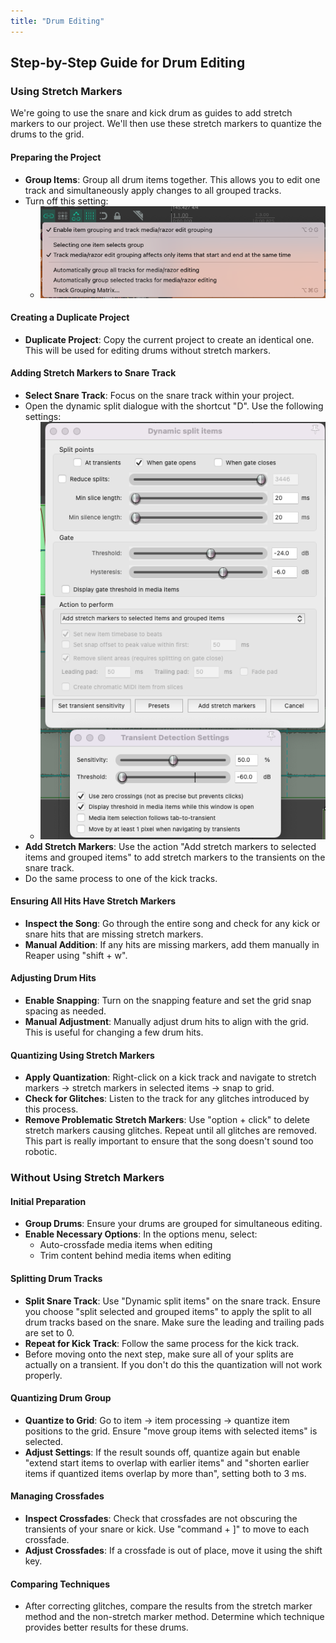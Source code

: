 ```yaml
---
title: "Drum Editing"
---
```


## Step-by-Step Guide for Drum Editing

### Using Stretch Markers

We're going to use the snare and kick drum as guides to add stretch markers to our project. We'll then use these stretch markers to quantize the drums to the grid.

#### Preparing the Project

- **Group Items**: Group all drum items together. This allows you to edit one track and simultaneously apply changes to all grouped tracks.
- Turn off this setting: 
  - ![](select-one-item.png)

#### Creating a Duplicate Project
- **Duplicate Project**: Copy the current project to create an identical one. This will be used for editing drums without stretch markers.

####  Adding Stretch Markers to Snare Track
- **Select Snare Track**: Focus on the snare track within your project.
- Open the dynamic split dialogue with the shortcut "D". Use the following settings: 
  - ![](adding-stretch.png)
- **Add Stretch Markers**: Use the action "Add stretch markers to selected items and grouped items" to add stretch markers to the transients on the snare track.
- Do the same process to one of the kick tracks. 

####  Ensuring All Hits Have Stretch Markers
- **Inspect the Song**: Go through the entire song and check for any kick or snare hits that are missing stretch markers.
- **Manual Addition**: If any hits are missing markers, add them manually in Reaper using "shift + w".

#### Adjusting Drum Hits
- **Enable Snapping**: Turn on the snapping feature and set the grid snap spacing as needed.
- **Manual Adjustment**: Manually adjust drum hits to align with the grid. This is useful for changing a few drum hits.

#### Quantizing Using Stretch Markers
- **Apply Quantization**: Right-click on a kick track and navigate to stretch markers -> stretch markers in selected items -> snap to grid.
- **Check for Glitches**: Listen to the track for any glitches introduced by this process.
- **Remove Problematic Stretch Markers**: Use "option + click" to delete stretch markers causing glitches. Repeat until all glitches are removed. This part is really important to ensure that the song doesn't sound too robotic.


### Without Using Stretch Markers

####  Initial Preparation
- **Group Drums**: Ensure your drums are grouped for simultaneous editing.
- **Enable Necessary Options**: In the options menu, select:
  - Auto-crossfade media items when editing
  - Trim content behind media items when editing

#### Splitting Drum Tracks
- **Split Snare Track**: Use "Dynamic split items" on the snare track. Ensure you choose "split selected and grouped items" to apply the split to all drum tracks based on the snare. Make sure the leading and trailing pads are set to 0.
- **Repeat for Kick Track**: Follow the same process for the kick track.
- Before moving onto the next step, make sure all of your splits are actually on a transient. If you don't do this the quantization will not work properly.

####  Quantizing Drum Group
- **Quantize to Grid**: Go to item -> item processing -> quantize item positions to the grid. Ensure "move group items with selected items" is selected.
- **Adjust Settings**: If the result sounds off, quantize again but enable "extend start items to overlap with earlier items" and "shorten earlier items if quantized items overlap by more than", setting both to 3 ms.

####  Managing Crossfades
- **Inspect Crossfades**: Check that crossfades are not obscuring the transients of your snare or kick. Use "command + ]" to move to each crossfade.
- **Adjust Crossfades**: If a crossfade is out of place, move it using the shift key.

####  Comparing Techniques
- After correcting glitches, compare the results from the stretch marker method and the non-stretch marker method. Determine which technique provides better results for these drums.

<!-- ## With stretch markers

We'll be using the Hurray For the Riff Raff's _Living in the City_ tracks to learn drum editing. So, make sure you have those loaded up.

Next, group all of the items together so that editing one track will edit all of them. Copy this project to create an identical project to edit the drums without using stretch markers. It's important to know how to do it with and without stretch markers.

Add stretch markers to the transients of the snare track. Make sure you select the action "Add stretch markers to selected items and grouped items."

Next, duplicate the kick track and add transients to the duplicated kick track. You have to do this or it will delete your stretch markers from the snare track. Now you can delete the copied kick track. You should now have stretch markers on all your tracks for the kick and snare.

Go through the song and check to see if there are any kick or snare hits that do not have stretch markers on them. You can add them manually in Reaper using "shift + w".

We can now manually adust drum hits to the grid. To do this make sure snapping is on and set the grid snap spacing to what you need. Experiment with this to see how it works. This is good if you only want to change a few drum hits. But there's a quicker way.

Right click on a kick track, stretch markers -> stretch markers in selected items -> snap to grid. Now listen for any glitches that this technique may have introduced. It uses stretching so there might be some. This will happen when it tries to quantize rhythms that are shorter than your snap settings. If you find problems delete the stretch markers using "option + click". Continue until you've removed all the glitches from the song.

## Without stretch markers

This method doesn't require time stretching, so can be better in some circumstances.

Make sure your drums are grouped so we can edit them at the same time. Next, make sure these options are selected in the options menu:

- Auto-crossfade media items when editing
- Trim content behind media items when editing

We'll first split up the snare track. Split it by its transients using "Dynamic split items". If you "split selected and grouped items" then all of your drums will be split based on the snare. Now do the same process to the snare.

Now quantize your drum group to the grid by going to item -> item processing -> quantize item positions to the grid. Make sure "move group items with selected items" is selected. Listen to the results. It will probably sound bad. Quantize again but select "extend start items to overlap with earlier items" and "shorten earlier items if quantized items overlap by more than" and set them both to 3 ms.

Go through and check that your crossfades aren't covering up the transients of your snare or snare. Move to each crossfade with "command + ]". If you find a crossfade that's out of place you can move it with the shift key.

After you're done fixed the glitches compare the results you got with this method to the stretch method. Which techniques gives better results for these drums? -->
